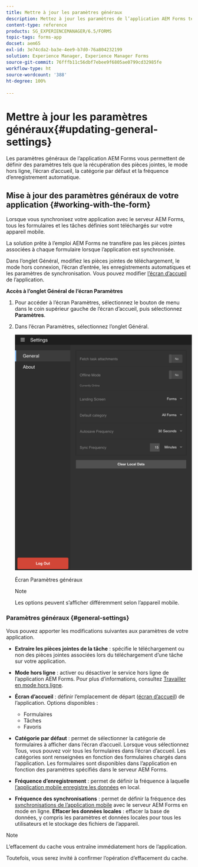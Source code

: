 ```yaml
---
title: Mettre à jour les paramètres généraux
description: Mettez à jour les paramètres de l’application AEM Forms tels que l’écran d’accueil et récupérez les options de points de départ et de pièces jointes.
content-type: reference
products: SG_EXPERIENCEMANAGER/6.5/FORMS
topic-tags: forms-app
docset: aem65
exl-id: 3e74cda2-ba3e-4ee9-b7d0-76a804232199
solution: Experience Manager, Experience Manager Forms
source-git-commit: 76fffb11c56dbf7ebee9f6805ae0799cd32985fe
workflow-type: ht
source-wordcount: '388'
ht-degree: 100%

---
```


# Mettre à jour les paramètres généraux{#updating-general-settings}

Les paramètres généraux de l’application AEM Forms vous permettent de définir des paramètres tels que la récupération des pièces jointes, le mode hors ligne, l’écran d’accueil, la catégorie par défaut et la fréquence d’enregistrement automatique.

## Mise à jour des paramètres généraux de votre application {#working-with-the-form}

Lorsque vous synchronisez votre application avec le serveur AEM Forms, tous les formulaires et les tâches définies sont téléchargés sur votre appareil mobile.

La solution prête à l’emploi AEM Forms ne transfère pas les pièces jointes associées à chaque formulaire lorsque l’application est synchronisée.

Dans l’onglet Général, modifiez les pièces jointes de téléchargement, le mode hors connexion, l’écran d’entrée, les enregistrements automatiques et les paramètres de synchronisation. Vous pouvez modifier [l’écran d’accueil](../../forms/using/home-screen.md) de l’application.

**Accès à l’onglet Général de l’écran Paramètres**

1. Pour accéder à l’écran Paramètres, sélectionnez le bouton de menu dans le coin supérieur gauche de l’écran d’accueil, puis sélectionnez **Paramètres**.
1. Dans l’écran Paramètres, sélectionnez l’onglet Général.

   ![Paramètres généraux de l’application AEM Forms](assets/gen-settings-1.png)

   Écran Paramètres généraux

   >[!NOTE]
   >
   >Les options peuvent s’afficher différemment selon l’appareil mobile.

### Paramètres généraux {#general-settings}

Vous pouvez apporter les modifications suivantes aux paramètres de votre application.

* **Extraire les pièces jointes de la tâche** : spécifie le téléchargement ou non des pièces jointes associées lors du téléchargement d’une tâche sur votre application.
* **Mode hors ligne** : activer ou désactiver le service hors ligne de l’application AEM Forms. Pour plus d’informations, consultez [Travailler en mode hors ligne](/help/forms/using/work-offline-mode.md).
* **Écran d’accueil** : définir l’emplacement de départ ([écran d’accueil](../../forms/using/home-screen.md)) de l’application.
 Options disponibles :

   * Formulaires
   * Tâches
   * Favoris

* **Catégorie par défaut** : permet de sélectionner la catégorie de formulaires à afficher dans l’écran d’accueil. Lorsque vous sélectionnez Tous, vous pouvez voir tous les formulaires dans l’écran d’accueil. Les catégories sont renseignées en fonction des formulaires chargés dans l’application. Les formulaires sont disponibles dans l’application en fonction des paramètres spécifiés dans le serveur AEM Forms.

* **Fréquence d’enregistrement** : permet de définir la fréquence à laquelle [l’application mobile enregistre les données](../../forms/using/autosave-data-app.md) en local.
* **Fréquence des synchronisations** : permet de définir la fréquence des [synchronisations de l’application mobile](../../forms/using/sync-app.md) avec le serveur AEM Forms en mode en ligne.
  **Effacer les données locales** : effacer la base de données, y compris les paramètres et données locales pour tous les utilisateurs et le stockage des fichiers de l’appareil.

>[!NOTE]
>
>L’effacement du cache vous entraîne immédiatement hors de l’application.
>
>Toutefois, vous serez invité à confirmer l’opération d’effacement du cache.

